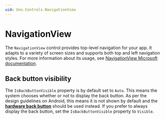 ```yaml
---
uid: Uno.Controls.NavigationView
---
```


# NavigationView

The `NavigationView` control provides top-level navigation for your app. It adapts to a variety of screen sizes and supports both top and left navigation styles. For more information about its usage, see [NavigationView Microsoft documentation](https://learn.microsoft.com/windows/apps/design/controls/navigationview).

## Back button visibility

The `IsBackButtonVisible` property is by default set to `Auto`. This means the system chooses whether or not to display the back button. As per the design guidelines on Android, this means it is not shown by default and the [**hardware back button**](xref:Uno.Features.HardwareBackButton) should be used instead. If you prefer to always display the back button, set the `IsBackButtonVisible` property to `Visible`.
